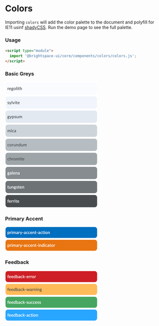 # Colors

Importing `colors` will add the color palette to the document and polyfill for IE11 usinf [shadyCSS](https://github.com/webcomponents/shadycss). Run the demo page to see the full palette.

### Usage

```html
<script type="module">
  import '@brightspace-ui/core/components/colors/colors.js';
</script>
```

### Basic Greys

![Basic Grey Colors](./screenshots/basic-greys.png?raw=true)

### Primary Accent

![Primary Accent Colors](./screenshots/primary-accents.png?raw=true)

### Feedback

![Feedback Colors](./screenshots/feedback.png?raw=true)
